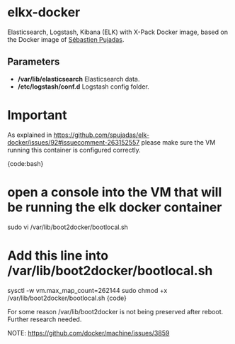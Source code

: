 # elkx-docker
Elasticsearch, Logstash, Kibana (ELK) with X-Pack Docker image, based on the Docker image of [Sébastien Pujadas](https://github.com/spujadas/elkx-docker).

## Parameters

- **/var/lib/elasticsearch** Elasticsearch data.
- **/etc/logstash/conf.d** Logstash config folder.

# Important
As explained in https://github.com/spujadas/elk-docker/issues/92#issuecomment-263152557 please make sure the VM running this container is configured correctly.

{code:bash}
# open a console into the VM that will be running the elk docker container
sudo vi /var/lib/boot2docker/bootlocal.sh
# Add this line into /var/lib/boot2docker/bootlocal.sh
sysctl -w vm.max_map_count=262144
sudo chmod +x /var/lib/boot2docker/bootlocal.sh
{code}

For some reason /var/lib/boot2docker is not being preserved after reboot. Further research needed.

NOTE: https://github.com/docker/machine/issues/3859
